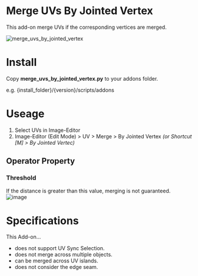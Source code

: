 # Merge UVs By Jointed Vertex

This add-on merge UVs if the corresponding vertices are merged.

![merge_uvs_by_jointed_vertex](https://user-images.githubusercontent.com/33594299/109412903-0d76d100-79ee-11eb-96b9-2153c49a04dc.gif)

# Install
Copy **merge_uvs_by_jointed_vertex.py** to your addons folder.

e.g. {install_folder}/{version}/scripts/addons

# Useage

1. Select UVs in Image-Editor
2. Image-Editor (Edit Mode) > UV > Merge > By Jointed Vertex *(or Shortcut [M] > By Jointed Vertec)*

## Operator Property
### Threshold
If the distance is greater than this value, merging is not guaranteed.
![image](https://user-images.githubusercontent.com/33594299/109414061-34380600-79f4-11eb-9a8e-9a6301795ff3.png)

# Specifications
This Add-on...
* does not support UV Sync Selection.
* does not merge across multiple objects.
* can be merged across UV islands.
* does not consider the edge seam.
